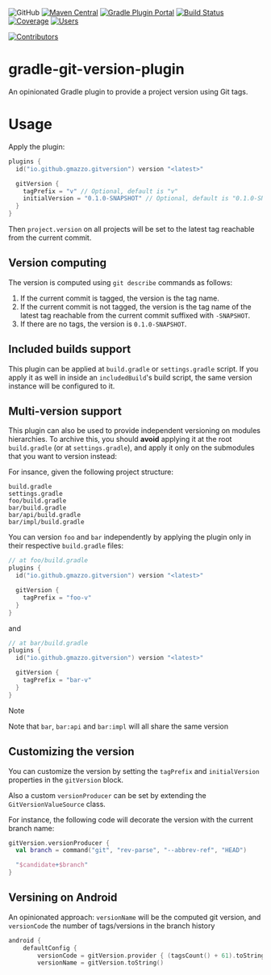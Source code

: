 ![GitHub](https://img.shields.io/github/license/gmazzo/gradle-git-version-plugin)
[![Maven Central](https://img.shields.io/maven-central/v/io.github.gmazzo.gitversion/io.github.gmazzo.gitversion.gradle.plugin)](https://central.sonatype.com/artifact/io.github.gmazzo.gitversion/io.github.gmazzo.gitversion.gradle.plugin)
[![Gradle Plugin Portal](https://img.shields.io/gradle-plugin-portal/v/io.github.gmazzo.gitversion)](https://plugins.gradle.org/plugin/io.github.gmazzo.gitversion)
[![Build Status](https://github.com/gmazzo/gradle-git-version-plugin/actions/workflows/ci-cd.yaml/badge.svg)](https://github.com/gmazzo/gradle-git-version-plugin/actions/workflows/ci-cd.yaml)
[![Coverage](https://codecov.io/gh/gmazzo/gradle-git-version-plugin/branch/main/graph/badge.svg?token=D5cDiPWvcS)](https://codecov.io/gh/gmazzo/gradle-git-version-plugin)
[![Users](https://img.shields.io/badge/users_by-Sourcegraph-purple)](https://sourcegraph.com/search?q=content:io.github.gmazzo.gitversion+-repo:github.com/gmazzo/gradle-git-version-plugin)

[![Contributors](https://contrib.rocks/image?repo=gmazzo/gradle-git-version-plugin)](https://github.com/gmazzo/gradle-git-version-plugin/graphs/contributors)

# gradle-git-version-plugin

An opinionated Gradle plugin to provide a project version using Git tags.

# Usage

Apply the plugin:

```kotlin
plugins {
  id("io.github.gmazzo.gitversion") version "<latest>"

  gitVersion {
    tagPrefix = "v" // Optional, default is "v"
    initialVersion = "0.1.0-SNAPSHOT" // Optional, default is "0.1.0-SNAPSHOT"
  }
}
```

Then `project.version` on all projects will be set to the latest tag reachable from the current commit.

## Version computing
The version is computed using `git describe` commands as follows:
1) If the current commit is tagged, the version is the tag name.
2) If the current commit is not tagged, the version is the tag name of the latest tag reachable from the current commit suffixed with `-SNAPSHOT`.
3) If there are no tags, the version is `0.1.0-SNAPSHOT`.

## Included builds support
This plugin can be applied at `build.gradle` or `settings.gradle` script.
If you apply it as well in inside an `includedBuild`'s build script, the same version instance will be configured to it.

## Multi-version support
This plugin can also be used to provide independent versioning on modules hierarchies.
To archive this, you should **avoid** applying it at the root `build.gradle` (or at `settings.gradle`), and apply it only on the submodules that you want to version instead:

For insance, given the following project structure:
```
build.gradle
settings.gradle
foo/build.gradle
bar/build.gradle
bar/api/build.gradle
bar/impl/build.gradle
```

You can version `foo` and `bar` independently by applying the plugin only in their respective `build.gradle` files:
```kotlin
// at foo/build.gradle
plugins {
  id("io.github.gmazzo.gitversion") version "<latest>"

  gitVersion {
    tagPrefix = "foo-v"
  }
}
```
and
```kotlin
// at bar/build.gradle
plugins {
  id("io.github.gmazzo.gitversion") version "<latest>"

  gitVersion {
    tagPrefix = "bar-v"
  }
}
```
> [!NOTE]
> Note that `bar`, `bar:api` and `bar:impl` will all share the same version

## Customizing the version
You can customize the version by setting the `tagPrefix` and `initialVersion` properties in the `gitVersion` block.

Also a custom `versionProducer` can be set by extending the `GitVersionValueSource` class.

For instance, the following code will decorate the version with the current branch name:
```kotlin
gitVersion.versionProducer {
  val branch = command("git", "rev-parse", "--abbrev-ref", "HEAD")

  "$candidate+$branch"
}
```

## Versining on Android
An opinionated approach: `versionName` will be the computed git version, and `versionCode` the number of tags/versions in the branch history

```kotlin
android {
    defaultConfig {
        versionCode = gitVersion.provider { (tagsCount() + 61).toString() }.get().toInt()
        versionName = gitVersion.toString()
```
